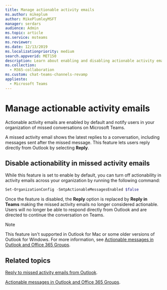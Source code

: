 ```yaml
---
title: Manage actionable activity emails
ms.author: mikeplum
author: MikePlumleyMSFT
manager: serdars
audience: Admin
ms.topic: article
ms.service: msteams
ms.reviewer: 
ms.date: 12/13/2019
ms.localizationpriority: medium
search.appverid: MET150
description: Learn about enabling and disabling actionable activity emails of Microsoft Teams conversations  
ms.collection: 
  - M365-collaboration
ms.custom: chat-teams-channels-revamp
appliesto:
  - Microsoft Teams
---
```


# Manage actionable activity emails

Actionable activity emails are enabled by default and notify users in your organization of missed conversations on Microsoft Teams.

A missed activity email shows the latest replies to a conversation, including messages sent after the missed message. This feature lets users reply directly from Outlook by selecting **Reply**.

## Disable actionability in missed activity emails

While this feature is set to enable by default, you can turn off actionability in activity emails across your organization by running the following command:

```Powershell
Set-OrganizationConfig -SmtpActionableMessagesEnabled $false
```

Once the feature is disabled, the **Reply** option is replaced by **Reply in Teams** making the missed activity emails no longer considered actionable. Users will no longer be able to respond directly from Outlook and are directed to continue the conversation on Teams.

> [!NOTE]
> This feature isn't supported in Outlook for Mac or some older versions of Outlook for Windows. For more information, see [Actionable messages in Outlook and Office 365 Groups](/outlook/actionable-messages/).

## Related topics

[Reply to missed activity emails from Outlook](https://support.office.com/article/reply-to-missed-activity-emails-from-outlook-bc0cf587-db26-4946-aac7-8eebd84f1381).

[Actionable messages in Outlook and Office 365 Groups](/outlook/actionable-messages/).
